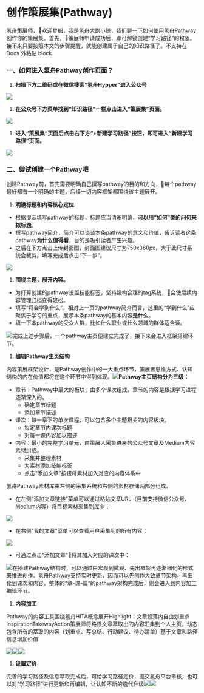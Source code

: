 # 创作策展集\(Pathway\)

氢舟策展师，欢迎登船，我是氢舟大副小鲸，我们聊一下如何使用氢舟Pathway创作你的策展集。首先，策展师申请成功后，即可解锁创建“学习路径”的权限。接下来只要按照本文的步骤提醒，就能创建属于自己的知识路径了。不支持在 Docs 外粘贴 block

### 一、如何进入氢舟Pathway创作页面？

1. **扫描下方二维码或在微信搜索“氢舟Hypper”进入公众号**

![](https://ssoxbyjru5.feishu.cn/space/api/box/stream/download/asynccode/?code=MTFhZWFiZDIxMjU3MzdmNzIzYjQ4YjYxNmZlYjBlNTJfSDRuRlRWeEoxNFBWa0FOMHl4am9yaFlCSjV5aUZaSzhfVG9rZW46Ym94Y25QSURsUDZvbFRqVGJJb1hzejE1TWJnXzE2MjYyNTkzODg6MTYyNjI2Mjk4OF9WNA)

1. **在公众号下方菜单找到“知识路径”一栏点击进入“策展集”页面。**

![](https://ssoxbyjru5.feishu.cn/space/api/box/stream/download/asynccode/?code=Y2Q5ZGI4NDQzYTEyZmQ5OTJlMjU4MzQ2ZGEzZDFmMTJfRUI2clA4S245eFJHT2pjcEM5azN2bUVPcHdnMlRYdFdfVG9rZW46Ym94Y25wZEQya1VYRWZjanZrNzROekFXT2hlXzE2MjYyNTkzODg6MTYyNjI2Mjk4OF9WNA)

1. **进入“策展集”页面后点击右下方“+新建学习路径”按钮，即可进入“新建学习路径”页面。**

![](https://ssoxbyjru5.feishu.cn/space/api/box/stream/download/asynccode/?code=YzUxOWIwNWVkN2Q5MTA4ZmY2OWFiNTUxMjdiNDY5OTNfRlAxbDhWNHZnNUlMd2N1dVFwVVlPQ1hZdUFJUWlHQlJfVG9rZW46Ym94Y254RUhXc3MxSTJWZ3FrbUJHUWVIRXZkXzE2MjYyNTkzODg6MTYyNjI2Mjk4OF9WNA)

### 二、尝试创建一个Pathway吧

创建Pathway前，首先需要明确自己撰写pathway的目的和方向，每个pathway最好都有一个明确的主题，后续一切内容框架都围绕该主题展开。

1. **明确标题和内容核心定位**

* 根据提示填写pathway的标题，标题应当清晰明确，**可以用“如何”类的问句来拟标题**。
* 撰写pathway简介，简介可以谈谈本条pathway的意义和价值，告诉读者这条pathway**为什么值得看**，目的是吸引读者产生兴趣。
* 之后在下方点击上传封面图，封面图建议尺寸为750x360px，大于此尺寸系统会裁剪。填写完成后点击“下一步”。

![](https://ssoxbyjru5.feishu.cn/space/api/box/stream/download/asynccode/?code=NTY1MTM3MjI3YTEwMjExZjliYjVmNTEyZjk5MjExMzZfQjVSZDlmdmZhYmVXaDZ0ZXBtd2psNTNNUWt1QzF3UktfVG9rZW46Ym94Y24weHRxNmtXMzZpM1ZHNTc0QXQwb0xkXzE2MjYyNTkzODg6MTYyNjI2Mjk4OF9WNA)

1. **围绕主题，展开内容。**

* 为打算创建的pathway设置技能标签，坚持建构合理的tag系统，会使后续内容管理归档变得轻松。
* 填写“将会学到什么”，相对上一页的pathway简介而言，这里的“学到什么”应聚焦于学习的重点，展示本条pathway的基本内容**是什么**。
* 填一下本pathway的受众人群，比如什么职业或什么领域的群体适合读。

![](https://ssoxbyjru5.feishu.cn/space/api/box/stream/download/asynccode/?code=NDA2MjZjNWU3ZjUwMjZlNTgzZTk2M2RkNTRmY2I4NmFfT1IydlRYVEVzUmt4MHNybkFKOEdsM3FpZnJZSnEzdUpfVG9rZW46Ym94Y24xVG9XQ3dNaHlDUDl4RzcyZDlyRmpjXzE2MjYyNTkzODg6MTYyNjI2Mjk4OF9WNA)完成上述步骤后，一个pathway主页便建立完成了，接下来会进入框架搭建环节。

1. **编辑Pathway主页结构**

内容策展框架设计，是Pathway创作中的一大重点环节，策展者思维方式、认知结构的内在价值都将在这个环节中得到体现。![](https://ssoxbyjru5.feishu.cn/space/api/box/stream/download/asynccode/?code=ZDE2M2RlZDhkOGFkMzhmZTJlYzViZDkzYTBmMDMzY2VfWW11VVFPMVdHOTdIclY3eTFmZUVub0ZMMms5UFlXdjRfVG9rZW46Ym94Y25jeEtBZEhxNnZ4b3g1eVRSc3M5bVVjXzE2MjYyNTkzODg6MTYyNjI2Mjk4OF9WNA)**Pathway主页结构分为三级：**

* 章节：Pathway中最大的板块，由多个课次组成，章节的内容是根据学习进程逐渐深入的。
  * 确定章节标题
  * 添加章节描述
* 课次：每一章下的单次课程，可以包含多个主题相关的内容板块。
  * 拟定章节内课次标题
  * 对每一课内容加以描述
* 内容：最小的完整学习单元，由策展人采集进来的公众号文章及Medium内容素材组成。
  * 采集并整理素材
  * 为素材添加技能标签
  * 点击“添加文章”按钮将素材加入对应的内容体系中

氢舟Pathway素材库由左侧的采集系统和右侧的素材存储两部分组成。

* 在左侧“添加文章链接”菜单可以通过粘贴文章URL（目前支持微信公众号、Medium内容）将目标素材采集到库中：

![](https://ssoxbyjru5.feishu.cn/space/api/box/stream/download/asynccode/?code=Njg5MmMyYzY1MWRhZDg2MjliMTY4YWVlMTBkNTVjYmVfM20zM1NpdmV5bW1RWWREeWV5aWx6ZlN3WU9sSmZNanhfVG9rZW46Ym94Y25YN3J5MEFvUmd0OUptVXVnMjBOMW1iXzE2MjYyNTkzODg6MTYyNjI2Mjk4OF9WNA)

* 在右侧“我的文章”菜单可以查看用户采集到的所有内容：

![](https://ssoxbyjru5.feishu.cn/space/api/box/stream/download/asynccode/?code=YzdkY2JkOWFjYzliOTYwOTIyNmUzMDIyZmMwOTk4NDJfcjV1aVRCaTRKcWx0NXdUQ0Y0blFGaldpQTJUd0tBbGJfVG9rZW46Ym94Y25Vd2tFZGJhMDhBUnFYM093RmNZNEloXzE2MjYyNTkzODg6MTYyNjI2Mjk4OF9WNA)

* 可通过点击“添加文章”将其加入对应的课次中：

![](https://ssoxbyjru5.feishu.cn/space/api/box/stream/download/asynccode/?code=NDQxNjdjMWRlOGQyNDRiZDRiMTUzY2VjNWY5ZWE4YjZfdG01VjZhRWF4Y1NsZmxETE12d0xuQ05BVml6dXNBSFpfVG9rZW46Ym94Y25PalpaQlltUGVJdTJ2ME5nN3VyVkhlXzE2MjYyNTkzODg6MTYyNjI2Mjk4OF9WNA)在搭建Pathway结构时，可以通过由宏观到微观、先出框架再逐渐细化的形式来推进创作。氢舟Pathway支持实时更新，因而可以先创作大致章节架构，再细化到课次和内容。整体的“章-课-篇”的pathway架构完成后，则会进入到内容加工编辑环节。

1. **内容加工**

Pathway的内容工具围绕氢舟HITA概念展开Highlight：文章段落内自由划重点InspirationTakewayAction策展师将路径文章萃取出的内容汇集到个人主页，动态包含所有的萃取的内容（划重点、写总结、行动建议、待办清单）基于文章和路径信息增加价值

![](https://ssoxbyjru5.feishu.cn/space/api/box/stream/download/asynccode/?code=ZDdhNjA2MzZiOGFhZGJmMGYwNjhmNWJiNWE3MmVmNDBfYmp1bWVoMXBtWmVIRk1La1VpUTdMWENkQ1Z6OXk1YTBfVG9rZW46Ym94Y25iZ3NyR2JkSk5oOU1naU5qZkFaWTdjXzE2MjYyNTkzODg6MTYyNjI2Mjk4OF9WNA)![](https://ssoxbyjru5.feishu.cn/space/api/box/stream/download/asynccode/?code=ZjAzYzQ4NmNkY2EyNWU2NmMwY2JiNTQ2ZDhiOGNhMWJfeG5waDk5Z1NraFVWV251OWg5NE5kSUpwVElJWEdaMkVfVG9rZW46Ym94Y24wWjlRemMydDlOWWRLbHdjZUI2c3lmXzE2MjYyNTkzODg6MTYyNjI2Mjk4OF9WNA)![](https://ssoxbyjru5.feishu.cn/space/api/box/stream/download/asynccode/?code=MmQzMWM5OGUyMGUzNGVlZTdkOWRiZjBkOTMzZGNmZjFfT05ZQ3QyUk5weGtzOXluVVBFOWVtTEl3VkVFTGt0b2FfVG9rZW46Ym94Y241TWpBdHpKWk52YzhLanNzZXFYa2lSXzE2MjYyNTkzODg6MTYyNjI2Mjk4OF9WNA)

1. **设置定价**

完善的学习路径及信息萃取完成后，可给学习路径定价，提交氢舟平台审核，也可以对“学习路径”进行更新和再编辑，让认知不断的迭代升级![](https://ssoxbyjru5.feishu.cn/space/api/box/stream/download/asynccode/?code=ZTUyMDgwZGYzZDc4ZTJmYWY0ZmZhMzA0M2FjMGMyYjBfM0NpdnV4SUxQODlEY0h4bktxa1dvOXI5TlA0ckdiV2VfVG9rZW46Ym94Y25Vcm4wOU9nUzdMeUNPZmZXbzFlSkFmXzE2MjYyNTkzODg6MTYyNjI2Mjk4OF9WNA)![](https://ssoxbyjru5.feishu.cn/space/api/box/stream/download/asynccode/?code=NDZjYTM4ZmRiYTI3NWZmMjExOTU5NDQxY2NhNWUzM2ZfOTlVanJyVXY5OUJEcWRjOEI2RjB4Z3BiaWdrNDBkU2xfVG9rZW46Ym94Y25FQ0twdUx2SWZ6VmJFRjcwY1R3SFJCXzE2MjYyNTkzODg6MTYyNjI2Mjk4OF9WNA)


